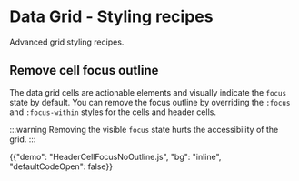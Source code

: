 # Data Grid - Styling recipes

<p class="description">Advanced grid styling recipes.</p>

## Remove cell focus outline

The data grid cells are actionable elements and visually indicate the `focus` state by default.
You can remove the focus outline by overriding the `:focus` and `:focus-within` styles for the cells and header cells.

:::warning
Removing the visible `focus` state hurts the accessibility of the grid.
:::

{{"demo": "HeaderCellFocusNoOutline.js", "bg": "inline", "defaultCodeOpen": false}}
